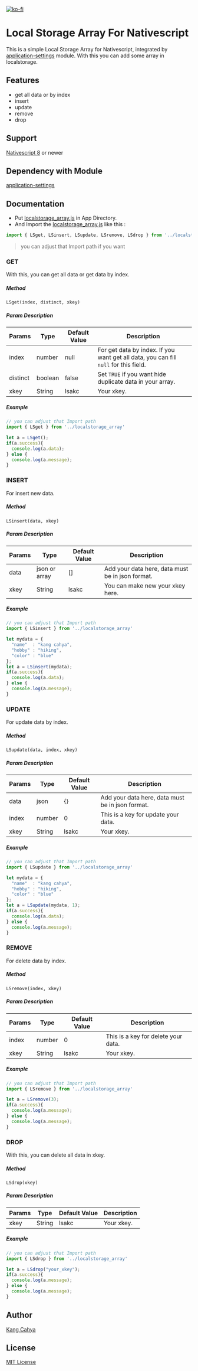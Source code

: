 [![ko-fi](https://www.ko-fi.com/img/githubbutton_sm.svg)](https://ko-fi.com/K3K02WIPN)

# Local Storage Array For Nativescript
This is a simple Local Storage Array for Nativescript, integrated by [application-settings](https://docs.nativescript.org/api-reference/modules#applicationsettings) module. With this you can add some array in localstorage.

## Features
- get all data or by index
- insert
- update
- remove
- drop

## Support
[Nativescript 8](https://nativescript.org) or newer

## Dependency with Module
[application-settings](https://docs.nativescript.org/api-reference/modules#applicationsettings)

## Documentation

- Put [localstorage_array.js](https://github.com/dyazincahya/local-storage-array-nativescript/blob/main/localstorage_array.js) in App Directory.
- And Import the [localstorage_array.js](https://github.com/dyazincahya/local-storage-array-nativescript/blob/main/localstorage_array.js) like this :

```typescript
import { LSget, LSinsert, LSupdate, LSremove, LSdrop } from '../localstorage_array'
```
> you can adjust that Import path if you want


### GET
With this, you can get all data or get data by index.

##### Method
```LSget(index, distinct, xkey)```

##### Param Description
|  Params  | Type    | Default Value | Description                                                                              |
|----------|---------|---------------|------------------------------------------------------------------------------------------|
| index    | number  | null          | For get data by index. If you want get all data, you can fill ```null``` for this field. |
| distinct | boolean | false         | Set ```TRUE``` if you want hide duplicate data in your array.                            |
| xkey     | String  | lsakc         | Your xkey.                                                                               |

##### Example
``` javascript
// you can adjust that Import path
import { LSget } from '../localstorage_array'

let a = LSget();
if(a.success){
  console.log(a.data);
} else {
  console.log(a.message);
}
```

### INSERT
For insert new data.

##### Method
```LSinsert(data, xkey)```

##### Param Description
|  Params  | Type             | Default Value | Description                                      |
|----------|------------------|---------------|--------------------------------------------------|
| data     | json or array    | []            | Add your data here, data must be in json format. |
| xkey     | String           | lsakc         | You can make new your xkey here.                 |

##### Example
``` javascript
// you can adjust that Import path
import { LSinsert } from '../localstorage_array'

let mydata = {
  "name"  : "kang cahya",
  "hobby" : "hiking",
  "color" : "blue"
};
let a = LSinsert(mydata);
if(a.success){
  console.log(a.data);
} else {
  console.log(a.message);
}
```

### UPDATE
For update data by index.

##### Method
```LSupdate(data, index, xkey)```

##### Param Description
|  Params  | Type    | Default Value | Description                                      |
|----------|---------|---------------|--------------------------------------------------|
| data     | json    | {}            | Add your data here, data must be in json format. |
| index    | number  | 0             | This is a key for update your data.              |
| xkey     | String  | lsakc         | Your xkey.                                       |

##### Example
``` javascript
// you can adjust that Import path
import { LSupdate } from '../localstorage_array'

let mydata = {
  "name"  : "kang cahya",
  "hobby" : "hiking",
  "color" : "blue"
};
let a = LSupdate(mydata, 1);
if(a.success){
  console.log(a.data);
} else {
  console.log(a.message);
}
```

### REMOVE
For delete data by index.

##### Method
```LSremove(index, xkey)```

##### Param Description
|  Params  | Type    | Default Value | Description                                      |
|----------|---------|---------------|--------------------------------------------------|
| index    | number  | 0             | This is a key for delete your data.              |
| xkey     | String  | lsakc         | Your xkey.                                       |

##### Example
``` javascript
// you can adjust that Import path
import { LSremove } from '../localstorage_array'

let a = LSremove(3);
if(a.success){
  console.log(a.message);
} else {
  console.log(a.message);
}
```

### DROP
With this, you can delete all data in xkey.

##### Method
```LSdrop(xkey)```

##### Param Description
|  Params  | Type    | Default Value | Description                |
|----------|---------|---------------|----------------------------|
| xkey     | String  | lsakc         | Your xkey.                 |

##### Example
``` javascript
// you can adjust that Import path
import { LSdrop } from '../localstorage_array'

let a = LSdrop("your_xkey");
if(a.success){
  console.log(a.message);
} else {
  console.log(a.message);
}
```

## Author
[Kang Cahya](https://www.kang-cahya.com/)

## License
[MIT License](https://github.com/dyazincahya/local-storage-array-nativescript/blob/main/LICENSE)
